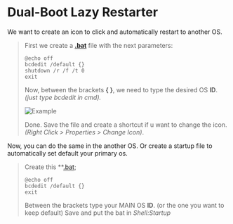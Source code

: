# Dual-Boot Lazy Restarter
We want to create an icon to click and automatically restart to another OS.

> First we create a **[.bat](https://github.com/gzmatte/Dual-Boot/releases/download/1/bat.bat)** file with the next parameters:
>
> ```
> @echo off
> bcdedit /default {}
> shutdown /r /f /t 0
> exit
> ```
>
> Now, between the brackets **{ }**, we need to type the desired OS **ID**.
> _(just type bcdedit in cmd)._
> 
> ![Example](https://github.com/gzmatte/Dual-Boot/assets/117684932/04b9a821-99e3-4bb7-9242-3cf1bd5aec9d)
>
> Done. Save the file and create a shortcut if u want to change the icon. _(Right Click > Properties > Change Icon)_.


Now, you can do the same in the another OS. Or create a startup file to automatically set default your primary os.
> Create this **[.bat](https://github.com/gzmatte/Dual-Boot/releases/download/1/start-bcd.bat);
> ```
> @echo off
> bcdedit /default {}
> exit
> ```
> Between the brackets type your MAIN OS **ID**. (or the one you want to keep default)
> Save and put the bat in _Shell:Startup_

